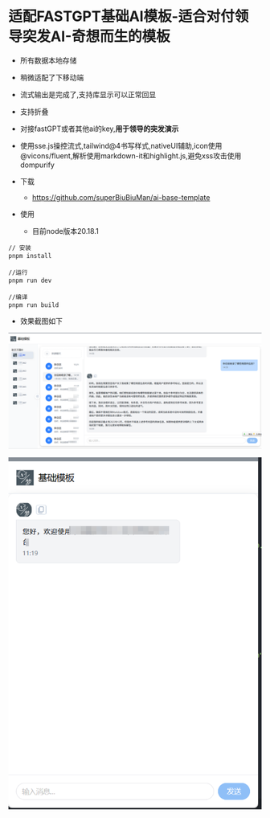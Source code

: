 # 适配FASTGPT基础AI模板-适合对付领导突发AI-奇想而生的模板

* 所有数据本地存储
* 稍微适配了下移动端
* 流式输出是完成了,支持库显示可以正常回显
* 支持折叠
* 对接fastGPT或者其他ai的key,**用于领导的突发演示**
* 使用sse.js操控流式,tailwind@4书写样式,nativeUI辅助,icon使用@vicons/fluent,解析使用markdown-it和highlight.js,避免xss攻击使用dompurify
* 下载
  * https://github.com/superBiuBiuMan/ai-base-template

* 使用
  * 目前node版本20.18.1

```
// 安装
pnpm install 

//运行
pnpm run dev

//编译
pnpm run build
```



* 效果截图如下

![](p6vhkh-2.png)

![](p99c65-2.png)
